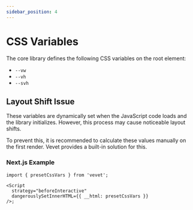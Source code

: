 ```yaml
---
sidebar_position: 4
---
```


# CSS Variables

The core library defines the following CSS variables on the root element:

- `--vw`
- `--vh`
- `--svh`

## Layout Shift Issue

These variables are dynamically set when the JavaScript code loads and the library initializes. However, this process may cause noticeable layout shifts.

To prevent this, it is recommended to calculate these values manually on the first render. Vevet provides a built-in solution for this.

### Next.js Example

```tsx
import { presetCssVars } from 'vevet';

<Script
  strategy="beforeInteractive"
  dangerouslySetInnerHTML={{ __html: presetCssVars }}
/>;
```

